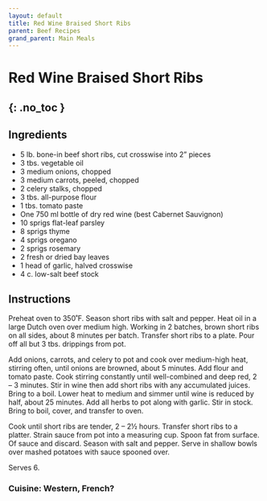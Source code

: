 ```yaml
---
layout: default
title: Red Wine Braised Short Ribs
parent: Beef Recipes
grand_parent: Main Meals
---
```


# Red Wine Braised Short Ribs
{: .no_toc }
---

## Ingredients
<ul>
	<li>5 lb. bone-in beef short ribs, cut crosswise into 2” pieces</li>
	<li>3 tbs. vegetable oil</li>
	<li>3 medium onions, chopped</li>
	<li>3 medium carrots, peeled, chopped</li>
	<li>2 celery stalks, chopped</li>
	<li>3 tbs. all-purpose flour</li>
	<li>1 tbs. tomato paste</li>
	<li>One 750 ml bottle of dry red wine (best Cabernet Sauvignon)</li>
	<li>10 sprigs flat-leaf parsley</li>
	<li>8 sprigs thyme</li>
	<li>4 sprigs oregano</li>
	<li>2 sprigs rosemary</li>
	<li>2 fresh or dried bay leaves</li>
	<li>1 head of garlic, halved crosswise</li>
	<li>4 c. low-salt beef stock</li>
</ul>

## Instructions

Preheat oven to 350˚F. Season short ribs with salt and pepper. Heat oil in a large Dutch oven over medium high. Working in 2 batches, brown short ribs on all sides, about 8 minutes per batch. Transfer short ribs to a plate. Pour off all but 3 tbs. drippings from pot.

Add onions, carrots, and celery to pot and cook over medium-high heat, stirring often, until onions are browned, about 5 minutes. Add flour and tomato paste. Cook stirring constantly until well-combined and deep red, 2 – 3 minutes. Stir in wine then add short ribs with any accumulated juices. Bring to a boil. Lower heat to medium and simmer until wine is reduced by half, about 25 minutes. Add all herbs to pot along with garlic. Stir in stock. Bring to boil, cover, and transfer to oven.

Cook until short ribs are tender, 2 – 2½ hours. Transfer short ribs to a platter. Strain sauce from pot into a measuring cup. Spoon fat from surface. Of sauce and discard. Season with salt and pepper. Serve in shallow bowls over mashed potatoes with sauce spooned over.

Serves 6.

### Cuisine: Western, French?